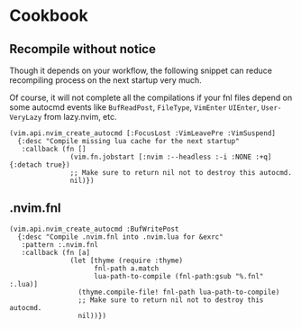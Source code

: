 # Cookbook

## Recompile without notice

Though it depends on your workflow, the following snippet can reduce
recompiling process on the next startup very much.

Of course, it will not complete all the compilations if your fnl files depend
on some autocmd events like `BufReadPost`, `FileType`, `VimEnter` `UIEnter`,
`User-VeryLazy` from lazy.nvim, etc.

```fennel
(vim.api.nvim_create_autocmd [:FocusLost :VimLeavePre :VimSuspend]
  {:desc "Compile missing lua cache for the next startup"
   :callback (fn []
               (vim.fn.jobstart [:nvim :--headless :-i :NONE :+q] {:detach true})
               ;; Make sure to return nil not to destroy this autocmd.
               nil)})
```

## .nvim.fnl

```fennel
(vim.api.nvim_create_autocmd :BufWritePost
  {:desc "Compile .nvim.fnl into .nvim.lua for &exrc"
   :pattern :.nvim.fnl
   :callback (fn [a]
               (let [thyme (require :thyme)
                     fnl-path a.match
                     lua-path-to-compile (fnl-path:gsub "%.fnl" :.lua)]
                 (thyme.compile-file! fnl-path lua-path-to-compile)
                 ;; Make sure to return nil not to destroy this autocmd.
                 nil))})
```
